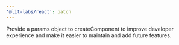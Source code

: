 ```yaml
---
'@lit-labs/react': patch
---
```


Provide a params object to createComponent to improve developer experience and make it easier to maintain and add future features.
